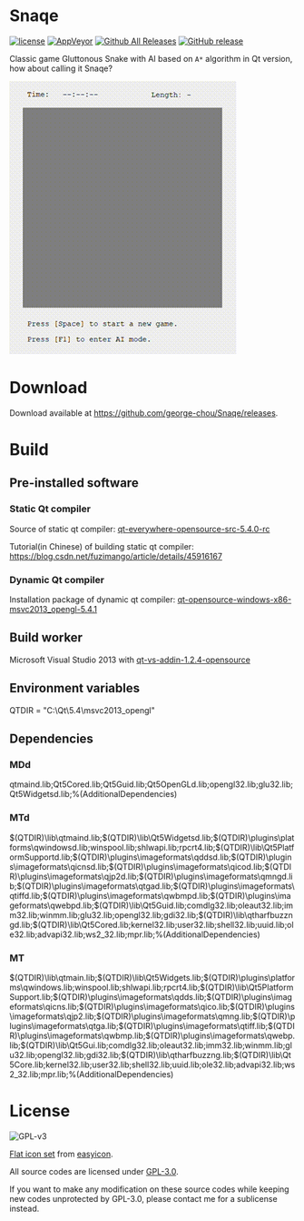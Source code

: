 Snaqe
===============

[![license](https://img.shields.io/github/license/george-chou/Snaqe.svg)](https://www.gnu.org/licenses/gpl-3.0.en.html)
[![AppVeyor](https://img.shields.io/appveyor/ci/george-chou/Snaqe.svg)](https://ci.appveyor.com/project/george-chou/Snaqe)
[![Github All Releases](https://img.shields.io/github/downloads/george-chou/Snaqe/total.svg)](https://github.com/george-chou/Snaqe/releases)
[![GitHub release](https://img.shields.io/github/release/george-chou/Snaqe.svg)](https://github.com/george-chou/Snaqe/releases/latest)

Classic game Gluttonous Snake with AI based on `A*` algorithm in Qt version, how about calling it Snaqe?

![LE interface](https://github.com/george-chou/Snaqe/raw/master/cover/SnakeAI.gif)  

# Download #

Download available at <https://github.com/george-chou/Snaqe/releases>.

# Build #

## Pre-installed software ##

### Static Qt compiler ###

Source of static qt compiler: [qt-everywhere-opensource-src-5.4.0-rc](http://download.qt.io/development_releases/qt/5.4/5.4.0-rc/single/qt-everywhere-opensource-src-5.4.0-rc.zip)

Tutorial(in Chinese) of building static qt compiler: <https://blog.csdn.net/fuzimango/article/details/45916167>

### Dynamic Qt compiler ###

Installation package of dynamic qt compiler: [qt-opensource-windows-x86-msvc2013_opengl-5.4.1](http://download.qt.io/archive/qt/5.4/5.4.1/qt-opensource-windows-x86-msvc2013_opengl-5.4.1.exe)

## Build worker ##

Microsoft Visual Studio 2013 with [qt-vs-addin-1.2.4-opensource](http://download.qt.io/archive/vsaddin/qt-vs-addin-1.2.4-opensource.exe)

## Environment variables ##

QTDIR = "C:\Qt\5.4\msvc2013_opengl"

## Dependencies ##

### MDd ###

qtmaind.lib;Qt5Cored.lib;Qt5Guid.lib;Qt5OpenGLd.lib;opengl32.lib;glu32.lib;Qt5Widgetsd.lib;%(AdditionalDependencies)

### MTd ###

$(QTDIR)\lib\qtmaind.lib;$(QTDIR)\lib\Qt5Widgetsd.lib;$(QTDIR)\plugins\platforms\qwindowsd.lib;winspool.lib;shlwapi.lib;rpcrt4.lib;$(QTDIR)\lib\Qt5PlatformSupportd.lib;$(QTDIR)\plugins\imageformats\qddsd.lib;$(QTDIR)\plugins\imageformats\qicnsd.lib;$(QTDIR)\plugins\imageformats\qicod.lib;$(QTDIR)\plugins\imageformats\qjp2d.lib;$(QTDIR)\plugins\imageformats\qmngd.lib;$(QTDIR)\plugins\imageformats\qtgad.lib;$(QTDIR)\plugins\imageformats\qtiffd.lib;$(QTDIR)\plugins\imageformats\qwbmpd.lib;$(QTDIR)\plugins\imageformats\qwebpd.lib;$(QTDIR)\lib\Qt5Guid.lib;comdlg32.lib;oleaut32.lib;imm32.lib;winmm.lib;glu32.lib;opengl32.lib;gdi32.lib;$(QTDIR)\lib\qtharfbuzzngd.lib;$(QTDIR)\lib\Qt5Cored.lib;kernel32.lib;user32.lib;shell32.lib;uuid.lib;ole32.lib;advapi32.lib;ws2_32.lib;mpr.lib;%(AdditionalDependencies)

### MT ###

$(QTDIR)\lib\qtmain.lib;$(QTDIR)\lib\Qt5Widgets.lib;$(QTDIR)\plugins\platforms\qwindows.lib;winspool.lib;shlwapi.lib;rpcrt4.lib;$(QTDIR)\lib\Qt5PlatformSupport.lib;$(QTDIR)\plugins\imageformats\qdds.lib;$(QTDIR)\plugins\imageformats\qicns.lib;$(QTDIR)\plugins\imageformats\qico.lib;$(QTDIR)\plugins\imageformats\qjp2.lib;$(QTDIR)\plugins\imageformats\qmng.lib;$(QTDIR)\plugins\imageformats\qtga.lib;$(QTDIR)\plugins\imageformats\qtiff.lib;$(QTDIR)\plugins\imageformats\qwbmp.lib;$(QTDIR)\plugins\imageformats\qwebp.lib;$(QTDIR)\lib\Qt5Gui.lib;comdlg32.lib;oleaut32.lib;imm32.lib;winmm.lib;glu32.lib;opengl32.lib;gdi32.lib;$(QTDIR)\lib\qtharfbuzzng.lib;$(QTDIR)\lib\Qt5Core.lib;kernel32.lib;user32.lib;shell32.lib;uuid.lib;ole32.lib;advapi32.lib;ws2_32.lib;mpr.lib;%(AdditionalDependencies)

# License #

![GPL-v3](https://www.gnu.org/graphics/gplv3-127x51.png)

[Flat icon set](https://www.easyicon.net/1186148-Snake_icon.html) from [easyicon](https://www.easyicon.net/).

All source codes are licensed under [GPL-3.0](https://opensource.org/licenses/GPL-3.0).

If you want to make any modification on these source codes while keeping new codes unprotected by GPL-3.0, please contact me for a sublicense instead.
